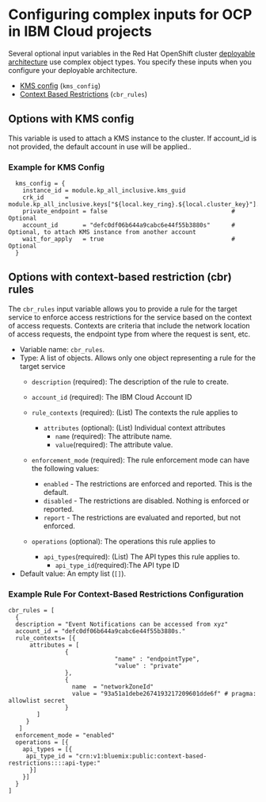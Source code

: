 # Configuring complex inputs for OCP in IBM Cloud projects
Several optional input variables in the Red Hat OpenShift cluster [deployable architecture](https://cloud.ibm.com/catalog#deployable_architecture) use complex object types. You specify these inputs when you configure your deployable architecture.

- [KMS config](#options-with-kms-config) (`kms_config`)
- [Context Based Restrictions](#options-with-cbr) (`cbr_rules`)


## Options with KMS config <a name="options-with-kms-config"></a>

This variable is used to attach a KMS instance to the cluster. If account_id is not provided, the default account in use will be applied..

### Example for KMS Config

```hcl
  kms_config = {
    instance_id = module.kp_all_inclusive.kms_guid
    crk_id      = module.kp_all_inclusive.keys["${local.key_ring}.${local.cluster_key}"].key_id
    private_endpoint = false                                   # Optional
    account_id       = "defc0df06b644a9cabc6e44f55b3880s"      # Optional, to attach KMS instance from another account
    wait_for_apply   = true                                    # Optional
  }

```


## Options with context-based restriction (cbr) rules <a name="options-with-cbr"></a>

The `cbr_rules` input variable allows you to provide a rule for the target service to enforce access restrictions for the service based on the context of access requests. Contexts are criteria that include the network location of access requests, the endpoint type from where the request is sent, etc.

- Variable name: `cbr_rules`.
- Type: A list of objects. Allows only one object representing a rule for the target service
  - `description` (required): The description of the rule to create.
  - `account_id` (required): The IBM Cloud Account ID
  - `rule_contexts` (required): (List) The contexts the rule applies to
      - `attributes` (optional): (List) Individual context attributes
        - `name` (required): The attribute name.
        - `value`(required): The attribute value.

  - `enforcement_mode` (required): The rule enforcement mode can have the following values:
      - `enabled` - The restrictions are enforced and reported. This is the default.
      - `disabled` - The restrictions are disabled. Nothing is enforced or reported.
      - `report` - The restrictions are evaluated and reported, but not enforced.
  - `operations` (optional): The operations this rule applies to
    - `api_types`(required): (List) The API types this rule applies to.
        - `api_type_id`(required):The API type ID
- Default value: An empty list (`[]`).


### Example Rule For Context-Based Restrictions Configuration

```hcl
cbr_rules = [
  {
  description = "Event Notifications can be accessed from xyz"
  account_id = "defc0df06b644a9cabc6e44f55b3880s."
  rule_contexts= [{
      attributes = [
                {
                              "name" : "endpointType",
                              "value" : "private"
                },
                {
                  name  = "networkZoneId"
                  value = "93a51a1debe2674193217209601dde6f" # pragma: allowlist secret
                }
        ]
     }
   ]
  enforcement_mode = "enabled"
  operations = [{
    api_types = [{
     api_type_id = "crn:v1:bluemix:public:context-based-restrictions::::api-type:"
      }]
    }]
  }
]
```
